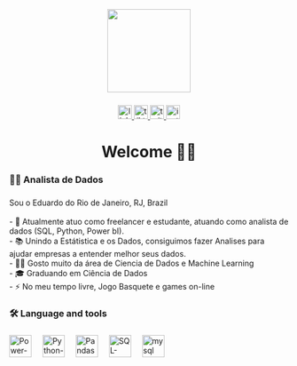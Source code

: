 <div align="center">
  <img height="150" src=""  />
</div>

###

<div align="center">
  <a target="_blank" href="https://www.linkedin.com/in/luiz-eduardo-nunes-215300212/">
    <img src="https://img.shields.io/static/v1?message=LinkedIn&logo=linkedin&label=&color=0077B5&logoColor=white&labelColor=&style=for-the-badge" height="25" alt="linkedin logo"  />
  </a>
  <a target="_blank" href="https://www.tiktok.com">
    <img src="https://img.shields.io/static/v1?message=TikTok&logo=tiktok&label=&color=000000&logoColor=white&labelColor=&style=for-the-badge" height="25" alt="tiktok logo"  />
  </a>
  <a target="_blank" href="https://twitter.com/Edununes97">
    <img src="https://img.shields.io/static/v1?message=Twitter&logo=twitter&label=&color=1DA1F2&logoColor=white&labelColor=&style=for-the-badge" height="25" alt="twitter logo"  />
  </a>
  <a target="_blank" href="https://www.instagram.com/edu.nuness/">
    <img src="https://img.shields.io/static/v1?message=Instagram&logo=instagram&label=&color=E4405F&logoColor=white&labelColor=&style=for-the-badge" height="25" alt="instagram logo"  />
  </a>
</div>

###

<h1 align="center">Welcome 👋🏽</h1>

###

<h3 align="left">👩‍💻 Analista de Dados </h3>

###

<p align="left">Sou o Eduardo do Rio de Janeiro, RJ, Brazil<br><br>-  💼 Atualmente atuo como freelancer e estudante, atuando como analista de dados (SQL, Python, Power bI).<br>- 📚 Unindo a Estátistica e os Dados, consiguimos fazer Analises para ajudar empresas a entender melhor seus dados. <br>-  🐱‍💻 Gosto muito da área de Ciencia de Dados e Machine Learning<br>-  🎓 Graduando em Ciência de Dados<br>- ⚡ No meu tempo livre, Jogo Basquete e games on-line</p>

###

<h3 align="left">🛠 Language and tools</h3>

###

<div align="left">
  <img src="https://upload.wikimedia.org/wikipedia/commons/thumb/c/cf/New_Power_BI_Logo.svg/630px-New_Power_BI_Logo.svg.png" height="40" alt="Power-bi-logo"  />
  <img width="12" />
  <img src="https://www.svgrepo.com/show/376344/python.svg" height="40" alt="Python-Logo"  />
  <img width="12" />
  <img src="https://upload.wikimedia.org/wikipedia/commons/thumb/2/22/Pandas_mark.svg/1200px-Pandas_mark.svg.png" height="40" alt="Pandas-logo"  />
  <img width="12" />
  <img src="https://static-00.iconduck.com/assets.00/sql-database-sql-azure-icon-1955x2048-4pmty46t.png" height="40" alt="SQL-logo"  />
  <img width="12" />
  <img src="https://cdn.jsdelivr.net/gh/devicons/devicon/icons/mysql/mysql-original.svg" height="40" alt="mysql logo"  />
</div>
